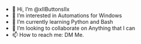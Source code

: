 - 👋 Hi, I’m @xIIButtonsIIx
- 👀 I’m interested in Automations for Windows
- 🌱 I’m currently learning Python and Bash
- 💞️ I’m looking to collaborate on Anything that I can
- 📫 How to reach me: DM Me.

<!---
xIIButtonsIIx/xIIButtonsIIx is a ✨ special ✨ repository because its `README.md` (this file) appears on your GitHub profile.
You can click the Preview link to take a look at your changes.
--->
